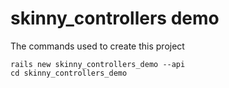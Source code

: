 # skinny_controllers demo

The commands used to create this project
```
rails new skinny_controllers_demo --api
cd skinny_controllers_demo
```
